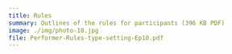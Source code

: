 ```yaml
---
title: Rules
summary: Outlines of the rules for participants (396 KB PDF)
image: ./img/photo-18.jpg
file: Performer-Rules-type-setting-Ep10.pdf
---
```

